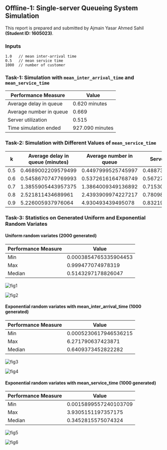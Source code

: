 ## Offline-1: Single-server Queueing System Simulation  

This report is prepared and submitted by Ajmain Yasar Ahmed Sahil **(Student ID: 1605023)**.  



### Inputs  

```
1.0   // mean inter-arrival time
0.5   // mean service time
1000  // number of customer
```



### Task-1: Simulation with `mean_inter_arrival_time` and `mean_service_time`  

| Performance Measure     | Value           |
| ----------------------- | --------------- |
| Average delay in queue  | 0.620 minutes   |
| Average number in queue | 0.669           |
| Server utilization      | 0.515           |
| Time simulation ended   | 927.090 minutes |



### Task-2: Simulation with Different Values of `mean_service_time`  

| k    | Average delay in queue (minutes) | Average number in queue | Server utilization | Time simulation ended (minutes) |
| ---- | -------------------------------- | ----------------------- | ------------------ | ------------------------------- |
| 0.5  | 0.4689002209579499               | 0.4497999525745997      | 0.4887327864002765 | 1042.4639181796765              |
| 0.6  | 0.5458670747769993               | 0.5372616164768749      | 0.5672781242594485 | 1016.0172586989468              |
| 0.7  | 1.3855905443957375               | 1.3864009349136892      | 0.7153034662607128 | 999.4154717459134               |
| 0.8  | 2.521811434689961                | 2.4393909974227217      | 0.7809861918991363 | 1033.7873007460955              |
| 0.9  | 5.226005937976064                | 4.930493439495078       | 0.8321959213101716 | 1059.9356843503365              |



### Task-3: Statistics on Generated Uniform and Exponential Random Variates  

#### Uniform random variates (2000 generated)  

| Performance Measure | Value                 |
| ------------------- | --------------------- |
| Min                 | 0.0003854765335904453 |
| Max                 | 0.999477074978319     |
| Median              | 0.5143297178826047    |

![fig1](https://github.com/FromSaffronCity/simulation-and-modeling-sessional/blob/master/single-server-queueing-system-simulation/report/res/Figure_1.PNG?raw=true)

![fig2](https://github.com/FromSaffronCity/simulation-and-modeling-sessional/blob/master/single-server-queueing-system-simulation/report/res/Figure_2.PNG?raw=true)



#### Exponential random variates with mean_inter_arrival_time (1000 generated)  

| Performance Measure | Value                 |
| ------------------- | --------------------- |
| Min                 | 0.0005230617946536215 |
| Max                 | 6.271790637423871     |
| Median              | 0.6409373452822282    |

![fig3](https://github.com/FromSaffronCity/simulation-and-modeling-sessional/blob/master/single-server-queueing-system-simulation/report/res/Figure_3.PNG?raw=true)

![fig4](https://github.com/FromSaffronCity/simulation-and-modeling-sessional/blob/master/single-server-queueing-system-simulation/report/res/Figure_4.PNG?raw=true)



#### Exponential random variates with mean_service_time (1000 generated)  

| Performance Measure | Value                 |
| ------------------- | --------------------- |
| Min                 | 0.0015899557240103709 |
| Max                 | 3.9305151197357175    |
| Median              | 0.3452815575074324    |

![fig5](https://github.com/FromSaffronCity/simulation-and-modeling-sessional/blob/master/single-server-queueing-system-simulation/report/res/Figure_5.PNG?raw=true)

![fig6](https://github.com/FromSaffronCity/simulation-and-modeling-sessional/blob/master/single-server-queueing-system-simulation/report/res/Figure_6.PNG?raw=true)

